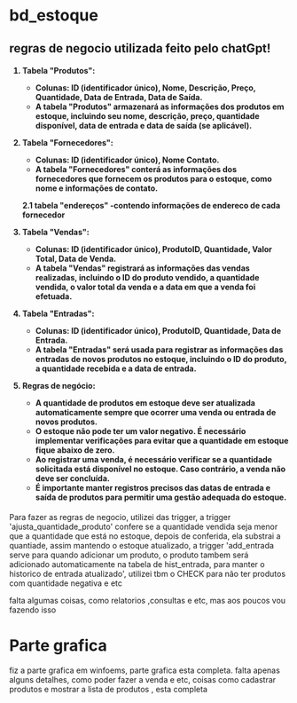 # bd_estoque
<h2>regras de negocio utilizada feito pelo chatGpt!</h2>

<h4>

1. Tabela "Produtos":
   - Colunas: ID (identificador único), Nome, Descrição, Preço, Quantidade, Data de Entrada, Data de Saída.
   - A tabela "Produtos" armazenará as informações dos produtos em estoque, incluindo seu nome, descrição, preço, 
   quantidade disponível, data de entrada e data de saída (se aplicável).

2. Tabela "Fornecedores":
   - Colunas: ID (identificador único), Nome Contato.
   - A tabela "Fornecedores" conterá as informações dos fornecedores que fornecem os produtos para o estoque, 
   como nome e informações de contato.

   2.1
      tabela "endereços"
      -contendo informações de endereco de cada fornecedor

3. Tabela "Vendas":
   - Colunas: ID (identificador único), ProdutoID, Quantidade, Valor Total, Data de Venda.
   - A tabela "Vendas" registrará as informações das vendas realizadas, incluindo o ID do produto vendido, 
   a quantidade vendida, o valor total da venda e a data em que a venda foi efetuada.

4. Tabela "Entradas":
   - Colunas: ID (identificador único), ProdutoID, Quantidade, Data de Entrada.
   - A tabela "Entradas" será usada para registrar as informações das entradas de novos produtos no estoque, 
   incluindo o ID do produto, a quantidade recebida e a data de entrada.

5. Regras de negócio:
   - A quantidade de produtos em estoque deve ser atualizada automaticamente sempre que ocorrer uma venda ou entrada de novos produtos.
   - O estoque não pode ter um valor negativo. É necessário implementar verificações 
   para evitar que a quantidade em estoque fique abaixo de zero.
   - Ao registrar uma venda, é necessário verificar se a quantidade solicitada está disponível no estoque.
    Caso contrário, a venda não deve ser concluída.
   - É importante manter registros precisos das datas de entrada e saída de produtos para permitir uma gestão adequada do estoque.</h4>


<p>Para fazer as regras de negocio, utilizei das trigger, a trigger 'ajusta_quantidade_produto' confere se a quantidade vendida seja menor
que a quantidade que está no estoque, depois de conferida, ela substrai a quantiade, assim mantendo o estoque atualizado, a trigger 'add_entrada
  serve para quando adicionar um produto, o produto tambem será adicionado automaticamente na tabela de hist_entrada, para manter o historico
  de entrada atualizado', utilizei tbm o CHECK para não ter produtos com quantidade negativa e etc</p>

  <p>falta algumas coisas, como relatorios ,consultas e etc, mas aos poucos vou fazendo isso</p>


  <h1>Parte grafica</h1>
  <p> fiz a parte grafica em winfoems, parte grafica esta completa. falta apenas alguns detalhes, como  poder fazer a venda e etc, coisas como cadastrar produtos e mostrar a lista de produtos , esta completa</p>
